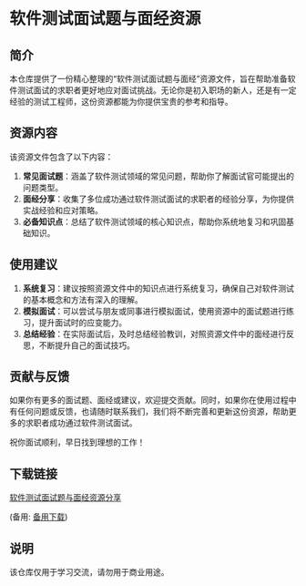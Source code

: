 # 软件测试面试题与面经资源

## 简介

本仓库提供了一份精心整理的“软件测试面试题与面经”资源文件，旨在帮助准备软件测试面试的求职者更好地应对面试挑战。无论你是初入职场的新人，还是有一定经验的测试工程师，这份资源都能为你提供宝贵的参考和指导。

## 资源内容

该资源文件包含了以下内容：

1. **常见面试题**：涵盖了软件测试领域的常见问题，帮助你了解面试官可能提出的问题类型。
2. **面经分享**：收集了多位成功通过软件测试面试的求职者的经验分享，为你提供实战经验和应对策略。
3. **必备知识点**：总结了软件测试领域的核心知识点，帮助你系统地复习和巩固基础知识。

## 使用建议

1. **系统复习**：建议按照资源文件中的知识点进行系统复习，确保自己对软件测试的基本概念和方法有深入的理解。
2. **模拟面试**：可以尝试与朋友或同事进行模拟面试，使用资源中的面试题进行练习，提升面试时的应变能力。
3. **总结经验**：在实际面试后，及时总结经验教训，对照资源文件中的面经进行反思，不断提升自己的面试技巧。

## 贡献与反馈

如果你有更多的面试题、面经或建议，欢迎提交贡献。同时，如果你在使用过程中有任何问题或反馈，也请随时联系我们，我们将不断完善和更新这份资源，帮助更多的求职者成功通过软件测试面试。

祝你面试顺利，早日找到理想的工作！

## 下载链接
[软件测试面试题与面经资源分享](https://pan.quark.cn/s/6587c5ac73db) 

(备用: [备用下载](https://pan.baidu.com/s/1nsabO2mhTq-8J8277fgxpg?pwd=1234))

## 说明

该仓库仅用于学习交流，请勿用于商业用途。
